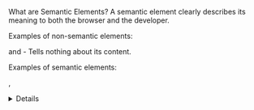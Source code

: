What are Semantic Elements?
A semantic element clearly describes its meaning to both the browser and the developer.

Examples of non-semantic elements: <div> and <span> - Tells nothing about its content.

Examples of semantic elements: <form>, <table>
<article>
<aside>
<details>
<figcaption>
<figure>
<footer>
<header>
<main>
<mark>
<nav>
<section>
<summary>
<time>


link of Semantic elements tag: https://www.w3schools.com/html/html5_semantic_elements.asp
